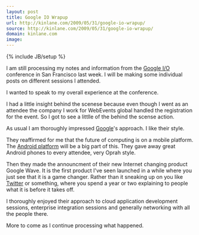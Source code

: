 ```yaml
---
layout: post
title: Google IO Wrapup
url: http://kinlane.com/2009/05/31/google-io-wrapup/
source: http://kinlane.com/2009/05/31/google-io-wrapup/
domain: kinlane.com
image: 
---
```

{% include JB/setup %}<p>I am still processing my notes and information from the <a class="zem_slink" title="Google I/O" rel="homepage" href="http://code.google.com/events/io/">Google I/O</a> conference in San Francisco last week. I will be making some individual posts on different sessions I attended.<p></p>
I wanted to speak to my overall experience at the conference.<p></p>
I had a little insight behind the scenese because even though I went as an attendee the company I work for WebEvents global handled the registration for the event. So I got to see a littlle of the behind the scense action.<p></p>
As usual I am thoroughly impressed <a class="zem_slink" title="Google" rel="homepage" href="http://google.com">Google</a>'s approach. I like their style.<p></p>
They reaffirmed for me that the future of computing is on a mobile platform. The <a class="zem_slink" title="Android" rel="homepage" href="http://code.google.com/android/">Android platform</a> will be a big part of this. They gave away great Android phones to every attendee, very Oprah style.<p></p>
Then they made the announcment of their new Internet changing product Google Wave. It is the first product I've seen launched in a while where you just see that it is a game changer. Rather than it sneaking up on you like <a class="zem_slink" title="Twitter" rel="homepage" href="http://twitter.com">Twitter</a> or something, where you spend a year or two explaining to people what it is before it takes off.<p></p>
I thoroughly enjoyed their approach to cloud application development sessions, enterprise integration sessions and generally networking with all the people there.<p></p>
More to come as I continue processing what happened.
</p>
